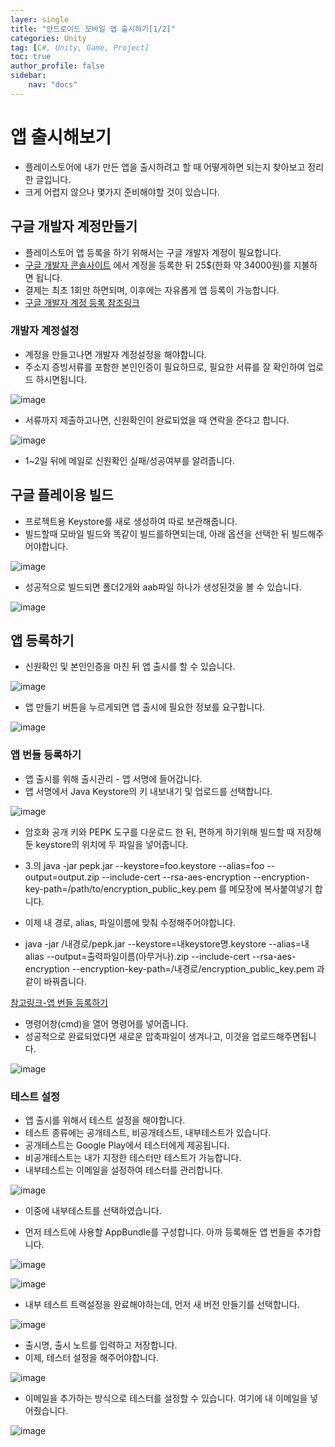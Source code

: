 ```yaml
---
layer: single
title: "안드로이드 모바일 앱 출시하기[1/2]"
categories: Unity
tag: [C#, Unity, Game, Project]
toc: true
author_profile: false
sidebar: 
    nav: "docs"
---
```



# 앱 출시해보기

- 플레이스토어에 내가 만든 앱을 출시하려고 할 때 어떻게하면 되는지 찾아보고 정리한 글입니다.
- 크게 어렵지 않으나 몇가지 준비해야할 것이 있습니다.

## 구글 개발자 계정만들기

- 플레이스토어 앱 등록을 하기 위해서는 구글 개발자 계정이 필요합니다.
- [구글 개발자 콘솔사이트](https://play.google.com/console/developers) 에서 계정을 등록한 뒤 25$(한화 약 34000원)를 지불하면 됩니다.
- 결제는 최초 1회만 하면되며, 이후에는 자유롭게 앱 등록이 가능합니다.
- [구글 개발자 계정 등록 참조링크](https://wp.swing2app.co.kr/knowledgebase/google-developer/)


### 개발자 계정설정

- 계정을 만들고나면 개발자 계정설정을 해야합니다.
- 주소지 증빙서류를 포함한 본인인증이 필요하므로, 필요한 서류를 잘 확인하여 업로드 하시면됩니다.

![image](/images/2024/2024-04-20/capture_1.PNG)

- 서류까지 제출하고나면, 신원확인이 완료되었을 때 연락을 준다고 합니다.

![image](/images/2024/2024-04-20/capture_2.PNG)

- 1~2일 뒤에 메일로 신원확인 실패/성공여부를 알려줍니다.

## 구글 플레이용 빌드

- 프로젝트용 Keystore를 새로 생성하여 따로 보관해줍니다.
- 빌드할때 모바일 빌드와 똑같이 빌드를하면되는데, 아래 옵션을 선택한 뒤 빌드해주어야합니다.

![image](/images/2024/2024-04-20/capture_5.PNG)

- 성공적으로 빌드되면 폴더2개와 aab파일 하나가 생성된것을 볼 수 있습니다.

![image](/images/2024/2024-04-20/capture_6.PNG)

## 앱 등록하기

- 신원확인 및 본인인증을 마친 뒤 앱 출시를 할 수 있습니다.

![image](/images/2024/2024-04-20/capture_3.PNG)

- 앱 만들기 버튼을 누르게되면 앱 출시에 필요한 정보를 요구합니다.

![image](/images/2024/2024-04-20/capture_4.PNG)


### 앱 번들 등록하기

- 앱 출시를 위해 출시관리 - 앱 서명에 들어갑니다.
- 앱 서명에서 Java Keystore의 키 내보내기 및 업로드를 선택합니다.

![image](/images/2024/2024-04-20/capture_7.PNG)


- 암호화 공개 키와 PEPK 도구를 다운로드 한 뒤, 편하게 하기위해 빌드할 때 저장해둔 keystore의 위치에 두 파일을 넣어줍니다.

- 3.의 java -jar pepk.jar --keystore=foo.keystore --alias=foo --output=output.zip --include-cert --rsa-aes-encryption --encryption-key-path=/path/to/encryption_public_key.pem 를 메모장에 복사붙여넣기 합니다.

- 이제 내 경로, alias, 파일이름에 맞춰 수정해주어야합니다.

- java -jar /내경로/pepk.jar --keystore=내keystore명.keystore --alias=내alias --output=출력파일이름(아무거나).zip --include-cert --rsa-aes-encryption --encryption-key-path=/내경로/encryption_public_key.pem 과 같이 바꿔줍니다.

[참고링크-앱 번들 등록하기](https://j2su0218.tistory.com/1321)

- 명령어창(cmd)을 열어 명령어를 넣어줍니다.
- 성공적으로 완료되었다면 새로운 압축파일이 생겨나고, 이것을 업로드해주면됩니다.

![image](/images/2024/2024-04-20/capture_8.PNG)



### 테스트 설정

- 앱 출시를 위해서 테스트 설정을 해야합니다.
- 테스트 종류에는 공개테스트, 비공개테스트, 내부테스트가 있습니다.
- 공개테스트는 Google Play에서 테스터에게 제공됩니다.
- 비공개테스트는 내가 지정한 테스터만 테스트가 가능합니다.
- 내부테스트는 이메일을 설정하여 테스터를 관리합니다.

![image](/images/2024/2024-04-20/capture_9.PNG)

- 이중에 내부테스트를 선택하였습니다.

- 먼저 테스트에 사용할 AppBundle를 구성합니다. 아까 등록해둔 앱 번들을 추가합니다.

![image](/images/2024/2024-04-20/capture_10.PNG)

![image](/images/2024/2024-04-20/capture_11.PNG)

- 내부 테스트 트랙설정을 완료해야하는데, 먼저 새 버전 만들기를 선택합니다.

![image](/images/2024/2024-04-20/capture_12.PNG)

- 출시명, 출시 노트를 입력하고 저장합니다.
- 이제, 테스터 설정을 해주어야합니다.

![image](/images/2024/2024-04-20/capture_13.PNG)

- 이메일을 추가하는 방식으로 테스터를 설정할 수 있습니다. 여기에 내 이메일을 넣어줬습니다.

![image](/images/2024/2024-04-20/capture_14.PNG)




